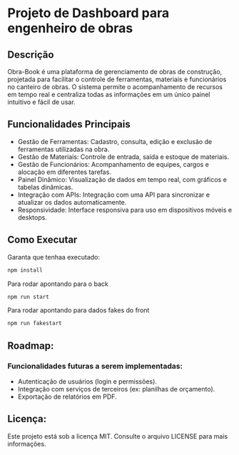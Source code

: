# Projeto de Dashboard para engenheiro de obras

## Descrição

Obra-Book é uma plataforma de gerenciamento de obras de construção, projetada para facilitar o controle de ferramentas, materiais e funcionários no canteiro de obras. O sistema permite o acompanhamento de recursos em tempo real e centraliza todas as informações em um único painel intuitivo e fácil de usar.

## Funcionalidades Principais

- Gestão de Ferramentas: Cadastro, consulta, edição e exclusão de ferramentas utilizadas na obra.
- Gestão de Materiais: Controle de entrada, saída e estoque de materiais.
- Gestão de Funcionários: Acompanhamento de equipes, cargos e alocação em diferentes tarefas.
- Painel Dinâmico: Visualização de dados em tempo real, com gráficos e tabelas dinâmicas.
- Integração com APIs: Integração com uma API para sincronizar e atualizar os dados automaticamente.
- Responsividade: Interface responsiva para uso em dispositivos móveis e desktops.

## Como Executar

Garanta que tenhaa executado:
```bash
npm install
```

Para rodar apontando para o back
```bash
npm run start
```

Para rodar apontando para dados fakes do front
```bash
npm run fakestart
```

## Roadmap:
### Funcionalidades futuras a serem implementadas:

- Autenticação de usuários (login e permissões).
- Integração com serviços de terceiros (ex: planilhas de orçamento).
- Exportação de relatórios em PDF.

## Licença:
Este projeto está sob a licença MIT. Consulte o arquivo LICENSE para mais informações.
